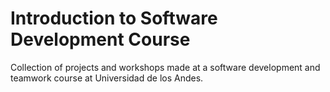 # Introduction to Software Development Course

Collection of projects and workshops made at a software development and teamwork course at Universidad de los Andes.
